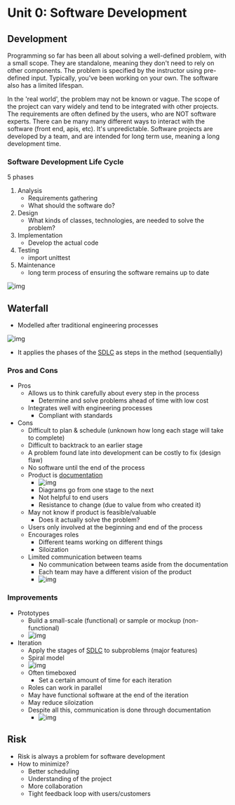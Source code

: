 # Unit 0: Software Development
## Development
Programming so far has been all about solving a well-defined problem, with a small scope. They are standalone, meaning they don't need to rely on other components. The problem is specified by the instructor using pre-defined input. Typically, you've been working on your own. The software also has a limited lifespan.

In the 'real world', the problem may not be known or vague. The scope of the project can vary widely and tend to be integrated with other projects. The requirements are often defined by the users, who are NOT software experts. There can be many many different ways to interact with the software (front end, apis, etc). It's unpredictable. Software projects are developed by a team, and are intended for long term use, meaning a long development time.

### Software Development Life Cycle
5 phases
1. Analysis
    - Requirements gathering
    - What should the software do?
2. Design
    - What kinds of classes, technologies, are needed to solve the problem?
3. Implementation
    - Develop the actual code
4. Testing
    - import unittest
5. Maintenance
    - long term process of ensuring the software remains up to date
    
![img](../img/sdlc.png)

## Waterfall
- Modelled after traditional engineering processes

![img](../img/waterfall_fig1.png)

- It applies the phases of the [SDLC](#software-development-life-cycle) as steps in the method (sequentially)
### Pros and Cons
- Pros
    - Allows us to think carefully about every step in the process
        - Determine and solve problems ahead of time with low cost
    - Integrates well with engineering processes
        - Compliant with standards
- Cons
    - Difficult to plan & schedule (unknown how long each stage will take to complete)
    - Difficult to backtrack to an earlier stage
    - A problem found late into development can be costly to fix (design flaw)
    - No software until the end of the process
    - Product is <ins>documentation</ins>
        - ![img](../img/waterfall_fig2.png)
        - Diagrams go from one stage to the next
        - Not helpful to end users
        - Resistance to change (due to value from who created it)
    - May not know if product is feasible/valuable
        - Does it actually solve the problem?
    - Users only involved at the beginning and end of the process
    - Encourages roles
        - Different teams working on different things
        - Siloization
    - Limited communication between teams
        - No communication between teams aside from the documentation
        - Each team may have a different vision of the product
        - ![img](../img/waterfall_fig3.png)
### Improvements
- Prototypes
    - Build a small-scale (functional) or sample or mockup (non-functional)
    - ![img](../img/waterfall_fig4.png)
- Iteration
    - Apply the stages of [SDLC](#software-development-life-cycle) to subproblems (major features)
    - Spiral model
    - ![img](../img/waterfall_fig5.png)
    - Often timeboxed
        - Set a certain amount of time for each iteration
    - Roles can work in parallel
    - May have functional software at the end of the iteration
    - May reduce siloization
    - Despite all this, communication is done through documentation
        - ![img](../img/waterfall_fig6.png)
## Risk
- Risk is always a problem for software development
- How to minimize?
    - Better scheduling
    - Understanding of the project
    - More collaboration
    - Tight feedback loop with users/customers
